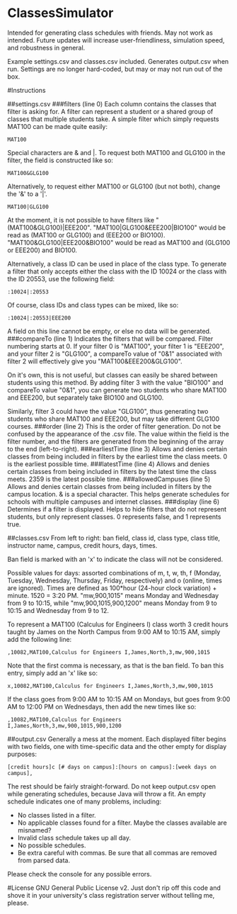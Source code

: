 ClassesSimulator
================
Intended for generating class schedules with friends. May not work as intended. Future updates will increase user-friendliness, simulation speed, and robustness in general.

Example settings.csv and classes.csv included. Generates output.csv when run. Settings are no longer hard-coded, but may or may not run out of the box.

#Instructions

##settings.csv
###filters (line 0)
Each column contains the classes that filter is asking for. A filter can represent a student or a shared group of classes that multiple students take. A simple filter which simply requests MAT100 can be made quite easily:

    MAT100

Special characters are & and |. To request both MAT100 and GLG100 in the filter, the field is constructed like so:

    MAT100&GLG100

Alternatively, to request either MAT100 or GLG100 (but not both), change the '&' to a '|'.

    MAT100|GLG100

At the moment, it is not possible to have filters like "(MAT100&GLG100)|EEE200". "MAT100|GLG100&EEE200|BIO100" would be read as (MAT100 or GLG100) and (EEE200 or BIO100). "MAT100&GLG100|EEE200&BIO100" would be read as MAT100 and (GLG100 or EEE200) and BIO100.

Alternatively, a class ID can be used in place of the class type. To generate a filter that only accepts either the class with the ID 10024 or the class with the ID 20553, use the following field:

    :10024|:20553

Of course, class IDs and class types can be mixed, like so:

    :10024|:20553|EEE200

A field on this line cannot be empty, or else no data will be generated.
###compareTo (line 1)
Indicates the filters that will be compared. Filter numbering starts at 0. If your filter 0 is "MAT100", your filter 1 is "EEE200", and your filter 2 is "GLG100", a compareTo value of "0&1" associated with filter 2 will effectively give you "MAT100&EEE200&GLG100".

On it's own, this is not useful, but classes can easily be shared between students using this method. By adding filter 3 with the value "BIO100" and compareTo value "0&1", you can generate two students who share MAT100 and EEE200, but separately take BIO100 and GLG100.

Similarly, filter 3 could have the value "GLG100", thus generating two students who share MAT100 and EEE200, but may take different GLG100 courses.
###order (line 2)
This is the order of filter generation. Do not be confused by the appearance of the .csv file. The value within the field is the filter number, and the filters are generated from the beginning of the array to the end (left-to-right).
###earliestTime (line 3)
Allows and denies certain classes from being included in filters by the earliest time the class meets. 0 is the earliest possible time.
###latestTime (line 4)
Allows and denies certain classes from being included in filters by the latest time the class meets. 2359 is the latest possible time.
###allowedCampuses (line 5)
Allows and denies certain classes from being included in filters by the campus location. & is a special character. This helps generate schedules for schools with multiple campuses and internet classes.
###display (line 6)
Determines if a filter is displayed. Helps to hide filters that do not represent students, but only represent classes. 0 represents false, and 1 represents true.


##classes.csv
From left to right: ban field, class id, class type, class title, instructor name, campus, credit hours, days, times.

Ban field is marked with an 'x' to indicate the class will not be considered.

Possible values for days: assorted combinations of m, t, w, th, f (Monday, Tuesday, Wednesday, Thursday, Friday, respectively) and o (online, times are ignored). Times are defined as 100*hour (24-hour clock variation) + minute. 1520 = 3:20 PM. "mw,900,1015" means Monday and Wednesday from 9 to 10:15, while "mw,900,1015,900,1200" means Monday from 9 to 10:15 and Wednesday from 9 to 12.

To represent a MAT100 (Calculus for Engineers I) class worth 3 credit hours taught by James on the North Campus from 9:00 AM to 10:15 AM, simply add the following line:

    ,10082,MAT100,Calculus for Engineers I,James,North,3,mw,900,1015

Note that the first comma is necessary, as that is the ban field. To ban this entry, simply add an 'x' like so:

    x,10082,MAT100,Calculus for Engineers I,James,North,3,mw,900,1015

If the class goes from 9:00 AM to 10:15 AM on Mondays, but goes from 9:00 AM to 12:00 PM on Wednesdays, then add the new times like so:

    ,10082,MAT100,Calculus for Engineers I,James,North,3,mw,900,1015,900,1200

##output.csv
Generally a mess at the moment. Each displayed filter begins with two fields, one with time-specific data and the other empty for display purposes:

    [credit hours]c [# days on campus]:[hours on campus]:[week days on campus],

The rest should be fairly straight-forward. Do not keep output.csv open while generating schedules, because Java will throw a fit. An empty schedule indicates one of many problems, including:

* No classes listed in a filter.
* No applicable classes found for a filter. Maybe the classes available are misnamed?
* Invalid class schedule takes up all day.
* No possible schedules.
* Be extra careful with commas. Be sure that all commas are removed from parsed data.

Please check the console for any possible errors.

#License
GNU General Public License v2. Just don't rip off this code and shove it in your university's class registration server without telling me, please.